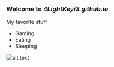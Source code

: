 ### Welcome to *4LightKeyi3.github.io*

My favorite stuff
- Gaming
- Eating
- Sleeping

 ![alt text](image.jpg)
